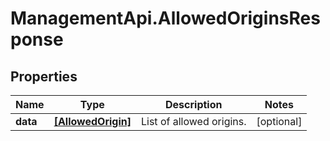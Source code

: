 # ManagementApi.AllowedOriginsResponse

## Properties

Name | Type | Description | Notes
------------ | ------------- | ------------- | -------------
**data** | [**[AllowedOrigin]**](AllowedOrigin.md) | List of allowed origins. | [optional] 


